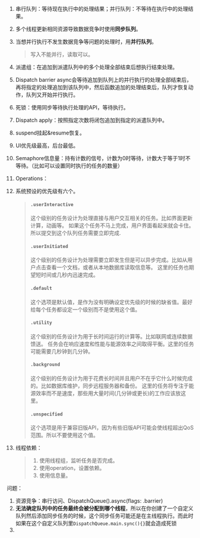 1. 串行队列：等待现在执行中的处理结果；并行队列：不等待在执行中的处理结果。

2. 多个线程更新相同资源导致数据竞争时使用**同步队列**。

3. 当想并行执行不发生数据竞争等问题的处理时，用**并行队列**。

   > 写入不能并行，读取可以。

4. 派遣组：在追加到派遣队列中的多个处理全部结束后想执行结束处理。

5. Dispatch barrier async会等待追加到队列上的并行执行的处理全部结束后，再将指定的处理追加到该队列中，然后函数追加的处理结束后，队列才恢复动作，队列又开始并行执行。

6. 死锁：使用同步等待执行处理的API，等待执行。

7. Dispatch apply：按照指定次数将闭包追加到指定的派遣队列中。

8. suspend挂起&resume恢复。

9. UI优先级最高，后台最低。

10. Semaphore信息量：持有计数的信号，计数为0时等待，计数大于等于1时不等待。（比如可以设置同时执行的任务的数量）

11. Operations：

12. 系统预设的优先级有六个。

    > #### `.userInteractive`
    >
    > 这个级别的任务设计为处理直接与用户交互相关的任务。比如界面更新计算，动画等。
    > 如果这个任务不马上完成，用户界面看起来就会卡住。所以提交到这个队列任务需要立即完成.
    >
    > #### `.userInitiated`
    >
    > 这个级别的任务设计为处理需要立即发生但是可以异步完成。比如从用户点击查看一个文档，或者从本地数据库读取信息等。
    > 这里的任务也期望短时间或几秒内迅速完成。
    >
    > ####  `.default`
    >
    > 这个选项是默认值，是作为没有明确设定优先级的时候的缺省值。最好给每个任务都设定一个级别而不是使用这个值。
    >
    > ####  `.utility`
    >
    > 这个级别的任务设计为用于长时间运行的计算等。比如联网或连续数据馈送。
    > 任务会在响应速度和性能与能源效率之间取得平衡。这里的任务可能需要几秒钟到几分钟。
    >
    > ####  `.background`
    >
    > 这个级别的任务设计为用于花费长时间并且用户不在乎它什么时候完成的。比如数据库维护，同步远程服务器和备份。
    > 这里的任务将专注于能源效率而不是速度，那些用大量时间(几分钟或更长)的工作应该放这里。
    >
    > ####  `.unspecified`
    >
    > 这个选项是用于兼容旧版API，因为有些旧版API可能会使线程超出QoS范围。所以不要使用这个值。

13. 线程依赖：

    > 1. 使用线程组，监听任务是否完成。
    > 2. 使用operation，设置依赖。
    > 3. 使用信息量。

问题：

1. 资源竞争：串行访问、DispatchQueue().async(flags: .barrier)
2. **无法确定队列中的任务最终会被分配到哪个线程**，所以在你创建了一个自定义队列然后添加同步任务的时候，这个同步任务可能还是在主线程执行。而此时如果在这个自定义队列里`DispatchQueue.main.sync(){}`就会造成死锁
3. 